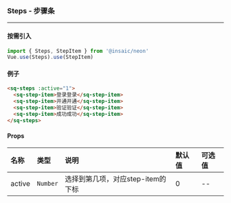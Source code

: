### Steps - 步骤条

---
#### 按需引入

```js
import { Steps, StepItem } from '@insaic/neon'
Vue.use(Steps).use(StepItem)
```

#### 例子
```html
<sq-steps :active="1">
  <sq-step-item>登录登录</sq-step-item>
  <sq-step-item>开通开通</sq-step-item>
  <sq-step-item>验证验证</sq-step-item>
  <sq-step-item>成功成功</sq-step-item>
</sq-steps>
```

#### Props
 名称    | 类型        | 说明                          | 默认值  | 可选值
:------ |:---------  |:--------                       |:-------|:------
 active | `Number`  | 选择到第几项，对应step-item的下标 |   0    | --